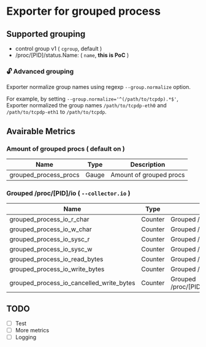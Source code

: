 # Exporter for grouped process

## Supported grouping

- control group v1 ( `cgroup`, default )
- /proc/[PID]/status.Name: ( `name`, **this is PoC** )

### :unlock: Advanced grouping

Exporter normalize group names using regexp `--group.normalize` option.

For example, by setting `--group.normalize='^(/path/to/tcpdp).*$'`, Exporter normalized the group names `/path/to/tcpdp-eth0` and `/path/to/tcpdp-eth1` to `/path/to/tcpdp`.

## Avairable Metrics

### Amount of grouped procs ( default on )

| Name | Type | Description |
| --- | --- | --- |
| grouped_process_procs | Gauge | Amount of grouped procs |

### Grouped /proc/[PID]/io ( `--collector.io` )

| Name | Type | Description |
| --- | --- | --- |
| grouped_process_io_r_char | Counter | Grouped /proc/[PID]/io.rchar |
| grouped_process_io_w_char | Counter | Grouped /proc/[PID]/io.wchar |
| grouped_process_io_sysc_r | Counter | Grouped /proc/[PID]/io.syscr |
| grouped_process_io_sysc_w | Counter | Grouped /proc/[PID]/io.syscw |
| grouped_process_io_read_bytes | Counter | Grouped /proc/[PID]/io.read_bytes |
| grouped_process_io_write_bytes | Counter | Grouped /proc/[PID]/io.write_bytes |
| grouped_process_io_cancelled_write_bytes | Counter | Grouped /proc/[PID]/io.cancelled_write_bytes |

## TODO

- [ ] Test
- [ ] More metrics
- [ ] Logging
